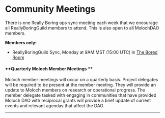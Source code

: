 # Community Meetings

There is one Really Boring ops sync meeting each week that we encourage all ReallyBoringGuild members to attend. This is also open to all MolochDAO members.

**Members only:**

* ReallyBoringGuild Sync, Monday at 9AM MST (15:00 UTC) in [The Bored Room](https://discord.gg/yUTqZWhF4a)



#### **Quarterly Moloch Member Meetings **

Moloch member meetings will occur on a quarterly basis. Project delegates will be required to be present at the member meeting. They will provide an update to Moloch members on research or operational progress. The member delegate tasked with engaging in communities that have provided Moloch DAO with reciprocal grants will provide a brief update of current events and relevant agendas that affect the DAO.

****


